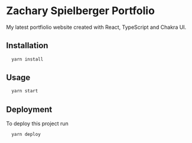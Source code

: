 # Zachary Spielberger Portfolio

My latest portfiolio website created with React, TypeScript and Chakra UI.

## Installation

```bash
  yarn install
```

## Usage

```bash
  yarn start
```

## Deployment

To deploy this project run

```bash
  yarn deploy
```
